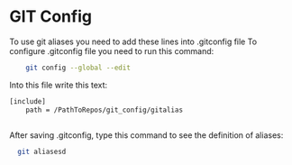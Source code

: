 # GIT Config 

To use git aliases you need to add these lines into .gitconfig file
To configure .gitconfig file you need to run this command:
```bash
    git config --global --edit
```
Into this file write this text:

```bash
[include]
    path = /PathToRepos/git_config/gitalias
    
```

After saving .gitconfig, type this command to see the definition of aliases:

```bash
  git aliasesd
```
